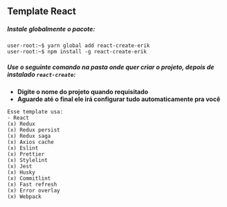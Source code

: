 ## Template React



##### Instale globalmente o pacote:

```console
user-root:~$ yarn global add react-create-erik
user-root:~$ npm install -g react-create-erik
```

##### Use o seguinte comando na pasta onde quer criar o projeto, depois de instalado `react-create`:
- **Digite o nome do projeto quando requisitado**
- **Aguarde até o final ele irá configurar tudo automaticamente pra você**

```console
Esse template usa:
- React
(x) Redux
(x) Redux persist
(x) Redux saga
(x) Axios cache
(x) Eslint
(x) Prettier
(x) Stylelint
(x) Jest
(x) Husky
(x) Commitlint
(x) Fast refresh
(x) Error overlay
(x) Webpack
```
 